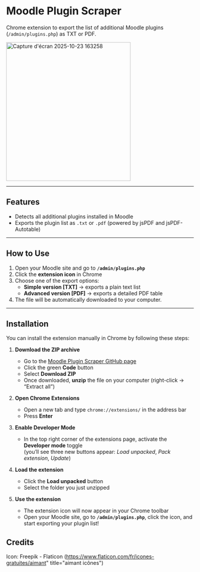# Moodle Plugin Scraper

Chrome extension to export the list of additional Moodle plugins (`/admin/plugins.php`) as TXT or PDF.

<img width="334" height="372" alt="Capture d'écran 2025-10-23 163258" src="https://github.com/user-attachments/assets/a890d49a-09f8-4200-884b-8b8c21a56b8e" />

---

## Features

- Detects all additional plugins installed in Moodle  
- Exports the plugin list as `.txt` or `.pdf` (powered by jsPDF and jsPDF-Autotable)  

---

## How to Use

1. Open your Moodle site and go to **`/admin/plugins.php`**  
2. Click the **extension icon** in Chrome  
3. Choose one of the export options:
   - **Simple version [TXT]** → exports a plain text list  
   - **Advanced version [PDF]** → exports a detailed PDF table  
4. The file will be automatically downloaded to your computer.


---

## Installation 

You can install the extension manually in Chrome by following these steps:

1. **Download the ZIP archive**
   - Go to the [Moodle Plugin Scraper GitHub page](https://github.com/SergeT24/moodle-plugin-scraper)
   - Click the green **Code** button  
   - Select **Download ZIP**
   - Once downloaded, **unzip** the file on your computer (right-click → “Extract all”)

2. **Open Chrome Extensions**
   - Open a new tab and type `chrome://extensions/` in the address bar  
   - Press **Enter**

3. **Enable Developer Mode**
   - In the top right corner of the extensions page, activate the **Developer mode** toggle  
     (you’ll see three new buttons appear: *Load unpacked*, *Pack extension*, *Update*)

4. **Load the extension**
   - Click the **Load unpacked** button  
   - Select the folder you just unzipped

5. **Use the extension**
   - The extension icon will now appear in your Chrome toolbar  
   - Open your Moodle site, go to **`/admin/plugins.php`**, click the icon, and start exporting your plugin list!

## Credits

Icon: Freepik - Flaticon (https://www.flaticon.com/fr/icones-gratuites/aimant" title="aimant icônes")
